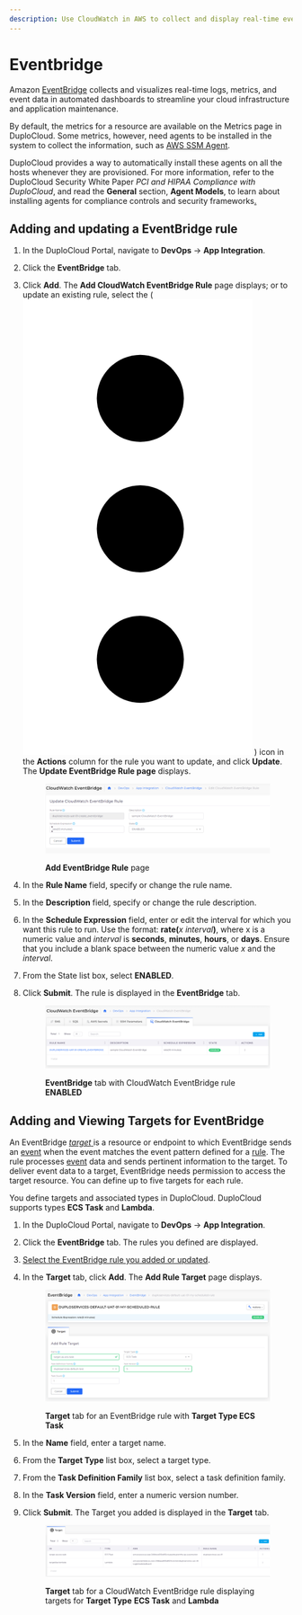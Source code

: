 ```yaml
---
description: Use CloudWatch in AWS to collect and display real-time event data
---
```


# Eventbridge

Amazon [EventBridge](https://docs.aws.amazon.com/eventbridge) collects and visualizes real-time logs, metrics, and event data in automated dashboards to streamline your cloud infrastructure and application maintenance.

By default, the metrics for a resource are available on the Metrics page in DuploCloud. Some metrics, however, need agents to be installed in the system to collect the information, such as [AWS  SSM Agent](https://docs.aws.amazon.com/systems-manager/latest/userguide/ssm-agent.html).&#x20;

DuploCloud provides a way to automatically install these agents on all the hosts whenever they are provisioned. For more information, refer to the DuploCloud Security White Paper _PCI and HIPAA Compliance with DuploCloud_, and read the **General** section, **Agent Models**, to learn about installing agents for compliance controls and security frameworks[.](https://portal.duplocloud.net/compliance/Implementation.html?\_\_hstc=199910065.5cb100958892546d1fc484f311cab1cc.1640799817379.1643935000925.1643939246257.67&\_\_hssc=199910065.5.1643939246257&\_\_hsfp=29941011#agent-modules)

## Adding and updating a EventBridge rule

1. In the DuploCloud Portal, navigate to **DevOps** -> **App Integration**.
2. Click the **EventBridge** tab.
3.  Click **Add**. The **Add CloudWatch EventBridge Rule** page displays; or to update an existing rule, select the       ( <img src="../../.gitbook/assets/Kabab_three_Vertical_dots.png" alt="" data-size="line"> ) icon in the **Actions** column for the rule you want to update, and click **Update**. The **Update EventBridge Rule page** displays.

    <figure><img src="../../.gitbook/assets/CW3.png" alt=""><figcaption><p><strong>Add EventBridge Rule</strong> page</p></figcaption></figure>
4. In the **Rule Name** field, specify or change the rule name.
5. In the **Description** field, specify or change the rule description.
6. In the **Schedule Expression** field, enter or edit the interval for which you want this rule to run. Use the format: **rate(**_x_ _interval_**)**, where x is a numeric value and _interval_ is **seconds**, **minutes**, **hours**, or **days**. Ensure that you include a blank space between the numeric value _x_ and the _interval_.
7. From the State list box, select **ENABLED**.
8.  Click **Submit**. The rule is displayed in the **EventBridge** tab.

    <figure><img src="../../.gitbook/assets/CW4.png" alt=""><figcaption><p><strong>EventBridge</strong> tab with CloudWatch EventBridge rule <strong>ENABLED</strong></p></figcaption></figure>



## Adding and Viewing Targets for EventBridge

An EventBridge [_target_ ](https://docs.aws.amazon.com/eventbridge/latest/userguide/eb-targets.html)is a resource or endpoint to which EventBridge sends an [event](https://docs.aws.amazon.com/eventbridge/latest/userguide/eb-events.html) when the event matches the event pattern defined for a [rule](https://docs.aws.amazon.com/eventbridge/latest/userguide/eb-rules.html). The rule processes [event](https://docs.aws.amazon.com/eventbridge/latest/userguide/eb-events.html) data and sends pertinent information to the target. To deliver event data to a target, EventBridge needs permission to access the target resource. You can define up to five targets for each rule.

You define targets and associated types in DuploCloud. DuploCloud supports types **ECS Task** and **Lambda**.

1. In the DuploCloud Portal, navigate to **DevOps** -> **App Integration**.
2. Click the **EventBridge** tab. The rules you defined are displayed.
3. [Select the EventBridge rule you added or updated](cloud-watch.md#adding-and-updating-a-cloudwatch-eventbridge-rule).&#x20;
4.  In the **Target** tab, click **Add**. The **Add Rule Target** page displays.

    <figure><img src="../../.gitbook/assets/CW5.png" alt=""><figcaption><p><strong>Target</strong> tab for an EventBridge rule with <strong>Target Type ECS Task</strong></p></figcaption></figure>
5. In the **Name** field, enter a target name.
6. From the **Target Type** list box, select a target type.
7. From the **Task Definition Family** list box, select a task definition family.
8. In the **Task Version** field, enter a numeric version number.
9.  Click **Submit**. The Target you added is displayed in the **Target** tab.

    <figure><img src="../../.gitbook/assets/CW6.png" alt=""><figcaption><p><strong>Target</strong> tab for a CloudWatch EventBridge rule displaying targets for <strong>Target Type</strong> <strong>ECS Task</strong> and <strong>Lambda</strong></p></figcaption></figure>

